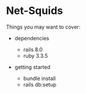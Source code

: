 # Net-Squids


Things you may want to cover:

* dependencies
  - rails 8.0 
  - ruby 3.3.5 

* getting started
  - bundle install
  - rails db:setup
